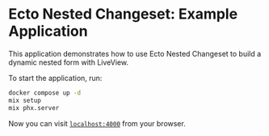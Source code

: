 # Ecto Nested Changeset: Example Application

This application demonstrates how to use Ecto Nested Changeset to build a
dynamic nested form with LiveView.

To start the application, run:

```bash
docker compose up -d
mix setup
mix phx.server
```

Now you can visit [`localhost:4000`](http://localhost:4000) from your browser.
